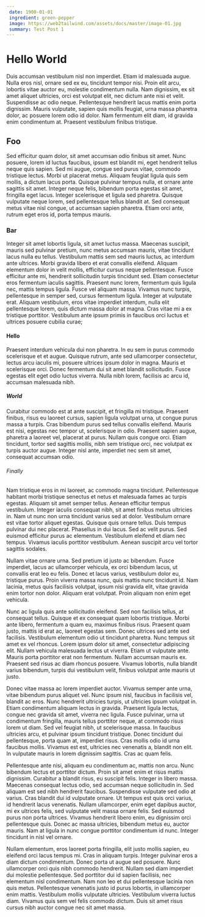 ```yaml
---
 date: 1900-01-01
 ingredient: green-pepper
 image: https://web2tailwind.com/assets/docs/master/image-01.jpg
 summary: Test Post 1
---
```


# Hello World

Duis accumsan vestibulum nisl non imperdiet. Etiam id malesuada augue. Nulla eros nisl, ornare sed ex eu, tincidunt tempor nisi. Proin elit arcu, lobortis vitae auctor eu, molestie condimentum nulla. Nam dignissim, ex sit amet aliquet ultricies, orci est volutpat elit, nec dictum ante nisi et velit. Suspendisse ac odio neque. Pellentesque hendrerit lacus mattis enim porta dignissim. Mauris vulputate, sapien quis mollis feugiat, urna massa pharetra dolor, ac posuere lorem odio id dolor. Nam fermentum elit diam, id gravida enim condimentum at. Praesent vestibulum finibus tristique.

<!-- more -->
## Foo
Sed efficitur quam dolor, sit amet accumsan odio finibus sit amet. Nunc posuere, lorem id luctus faucibus, ipsum est blandit mi, eget hendrerit tellus neque quis sapien. Sed mi augue, congue sed purus vitae, commodo tristique lectus. Morbi ut placerat metus. Aliquam feugiat ligula quis sem mollis, a dictum lacus porta. Quisque pulvinar tempus nulla, et ornare ante sagittis sit amet. Integer neque felis, bibendum porta egestas sit amet, fringilla eget lacus. Integer scelerisque et ligula sed pharetra. Quisque vulputate neque lorem, sed pellentesque tellus blandit at. Sed consequat metus vitae nisl congue, ut accumsan sapien pharetra. Etiam orci ante, rutrum eget eros id, porta tempus mauris.

### Bar
Integer sit amet lobortis ligula, sit amet luctus massa. Maecenas suscipit, mauris sed pulvinar pretium, nunc metus accumsan mauris, vitae tincidunt lacus nulla eu tellus. Vestibulum mattis sem sed mauris luctus, ac interdum ante ultrices. Morbi gravida libero et erat convallis eleifend. Aliquam elementum dolor in velit mollis, efficitur cursus neque pellentesque. Fusce efficitur ante mi, hendrerit sollicitudin turpis tincidunt sed. Etiam consectetur eros fermentum iaculis sagittis. Praesent nunc lorem, fermentum quis ligula nec, mattis tempus ligula. Fusce vel aliquam massa. Vivamus nunc turpis, pellentesque in semper sed, cursus fermentum ligula. Integer at vulputate erat. Aliquam vestibulum, eros vitae imperdiet interdum, nulla elit pellentesque lorem, quis dictum massa dolor at magna. Cras vitae mi a ex tristique porttitor. Vestibulum ante ipsum primis in faucibus orci luctus et ultrices posuere cubilia curae;

#### Hello
Praesent interdum vehicula dui non pharetra. In eu sem in purus commodo scelerisque et et augue. Quisque rutrum, ante sed ullamcorper consectetur, lectus arcu iaculis mi, posuere ultrices ipsum dolor in magna. Mauris et scelerisque orci. Donec fermentum dui sit amet blandit sollicitudin. Fusce egestas elit eget odio luctus viverra. Nulla nibh lorem, facilisis ac arcu id, accumsan malesuada nibh.

##### World
Curabitur commodo est at ante suscipit, et fringilla mi tristique. Praesent finibus, risus eu laoreet cursus, sapien ligula volutpat urna, ut congue purus massa a turpis. Cras bibendum purus sed tellus convallis eleifend. Mauris est nisi, egestas nec tempor ut, scelerisque in odio. Praesent sapien augue, pharetra a laoreet vel, placerat at purus. Nullam quis congue orci. Etiam tincidunt, tortor sed sagittis mollis, nibh sem tristique orci, nec volutpat ex turpis auctor augue. Integer nisl ante, imperdiet nec sem sit amet, consequat accumsan odio.

###### Finally
Nam tristique eros in mi laoreet, ac commodo magna tincidunt. Pellentesque habitant morbi tristique senectus et netus et malesuada fames ac turpis egestas. Aliquam sit amet semper tellus. Aenean efficitur tempus vestibulum. Integer iaculis consequat nibh, sit amet finibus metus ultricies in. Nam ut nunc non urna tincidunt varius sed at dolor. Vestibulum ornare est vitae tortor aliquet egestas. Quisque quis ornare tellus. Duis tempus pulvinar dui nec placerat. Phasellus in dui lacus. Sed ac velit purus. Sed euismod efficitur purus ac elementum. Vestibulum eleifend et diam nec tempus. Vivamus iaculis porttitor vestibulum. Aenean suscipit arcu vel tortor sagittis sodales.

Nullam vitae ornare urna. Sed pretium id justo ac bibendum. Fusce imperdiet, lacus ac ullamcorper vehicula, ex orci bibendum lacus, ut convallis erat leo eu felis. Donec et lacus varius, vestibulum dolor eu, tristique purus. Proin viverra massa nunc, quis mattis nunc tincidunt id. Nam lacinia, metus quis facilisis volutpat, ipsum nisi gravida elit, vitae gravida enim tortor non dolor. Aliquam erat volutpat. Proin aliquam non enim eget vehicula.

Nunc ac ligula quis ante sollicitudin eleifend. Sed non facilisis tellus, at consequat tellus. Quisque et ex consequat quam lobortis tristique. Morbi ante libero, fermentum a quam eu, maximus finibus risus. Praesent quam justo, mattis id erat ac, laoreet egestas sem. Donec ultrices sed ante sed facilisis. Vestibulum elementum odio ut tincidunt pharetra. Nunc tempus sit amet ex vel rhoncus. Lorem ipsum dolor sit amet, consectetur adipiscing elit. Nullam vehicula malesuada lectus ut viverra. Etiam ut vulputate ante. Mauris porta porttitor erat non fermentum. Nullam accumsan mauris ex. Praesent sed risus ac diam rhoncus posuere. Vivamus lobortis, nulla blandit varius bibendum, turpis dui vestibulum velit, finibus volutpat ante mauris ut justo.

Donec vitae massa ac lorem imperdiet auctor. Vivamus semper ante urna, vitae bibendum purus aliquet vel. Nunc ipsum nisl, faucibus in facilisis vel, blandit ac eros. Nunc hendrerit ultricies turpis, ut ultricies ipsum volutpat in. Etiam condimentum aliquam lectus in gravida. Praesent ligula lectus, congue nec gravida sit amet, viverra nec ligula. Fusce pulvinar, urna ut condimentum fringilla, mauris tellus porttitor neque, at commodo risus lorem ut diam. Sed vel feugiat nibh, ut scelerisque massa. In faucibus ultricies arcu, et pulvinar ipsum tincidunt tristique. Donec tincidunt dui pellentesque, porta quam at, imperdiet risus. Cras mollis odio id urna faucibus mollis. Vivamus est est, ultricies nec venenatis a, blandit non elit. In vulputate mauris in lorem dignissim sagittis. Cras ac quam felis.

Pellentesque ante nisi, aliquam eu condimentum ac, mattis non arcu. Nunc bibendum lectus et porttitor dictum. Proin sit amet enim et risus mattis dignissim. Curabitur a blandit risus, eu suscipit felis. Integer in libero massa. Maecenas consequat lectus odio, sed accumsan neque sollicitudin in. Sed aliquam est sed nibh hendrerit faucibus. Suspendisse vulputate sed odio at varius. Cras blandit dui id vulputate ornare. Ut tempus est quis orci varius, id hendrerit lacus venenatis. Nullam ullamcorper, enim eget dapibus auctor, mi ex ultrices felis, sed vulputate velit massa ornare felis. Sed euismod purus non porta ultrices. Vivamus hendrerit libero enim, eu dignissim orci pellentesque quis. Donec ac massa ultricies, bibendum metus eu, auctor mauris. Nam at ligula in nunc congue porttitor condimentum id nunc. Integer tincidunt in nisl vel ornare.

Nullam elementum, eros laoreet porta fringilla, elit justo mollis sapien, eu eleifend orci lacus tempus mi. Cras in aliquam turpis. Integer pulvinar eros a diam dictum condimentum. Donec porta ut augue sed posuere. Nunc ullamcorper orci quis nibh commodo hendrerit. Nullam sed diam imperdiet dui molestie pellentesque. Sed porttitor dui id sapien facilisis, nec elementum nisl condimentum. Nam non leo et dui pellentesque lacinia non quis metus. Pellentesque venenatis justo id purus lobortis, in ullamcorper enim mattis. Vestibulum mollis vulputate ultricies. Vestibulum viverra luctus diam. Vivamus quis sem vel felis commodo dictum. Duis sit amet risus cursus nibh auctor congue nec sit amet massa. 